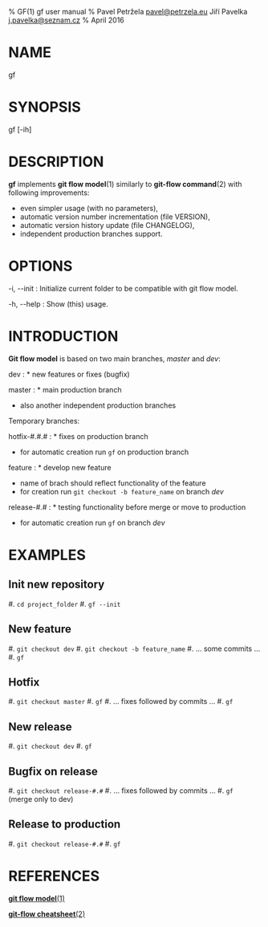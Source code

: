 % GF(1) gf user manual
% Pavel Petržela <pavel@petrzela.eu>
  Jiří Pavelka <j.pavelka@seznam.cz>
% April 2016

# NAME

gf

# SYNOPSIS

gf [-ih]

# DESCRIPTION

**gf** implements **git flow model**(1) similarly to **git-flow command**(2) with following improvements:

* even simpler usage (with no parameters),
* automatic version number incrementation (file VERSION),
* automatic version history update (file CHANGELOG),
* independent production branches support.

# OPTIONS

-i, --init
:   Initialize current folder to be compatible with git flow model.

-h, --help
:   Show (this) usage.

# INTRODUCTION

**Git flow model** is based on two main branches, _master_ and _dev_:

dev
: * new features or fixes (bugfix)

master
: * main production branch
* also another independent production branches

Temporary branches:

hotfix-#.#.#
: * fixes on production branch
* for automatic creation run ``gf`` on production branch

feature
: * develop new feature
* name of brach should reflect functionality of the feature
* for creation run ``git checkout -b feature_name`` on branch _dev_

release-#.#
: * testing functionality before merge or move to production
* for automatic creation run ``gf``  on branch _dev_

# EXAMPLES

## Init new repository

#. ``cd project_folder``
#. ``gf --init``

## New feature

#. ``git checkout dev``
#. ``git checkout -b feature_name``
#. … some commits …
#. ``gf``

## Hotfix

#. ``git checkout master``
#. ``gf``
#. … fixes followed by commits …
#. ``gf``

## New release

#. ``git checkout dev``
#. ``gf``

## Bugfix on release

#. ``git checkout release-#.#``
#. … fixes followed by commits …
#. ``gf `` (merge only to dev)

## Release to production

#. ``git checkout release-#.#``
#. ``gf``

# REFERENCES

[**git flow model**(1)](http://nvie.com/posts/a-successful-git-branching-model/)

[**git-flow cheatsheet**(2)](http://danielkummer.github.io/git-flow-cheatsheet/)
